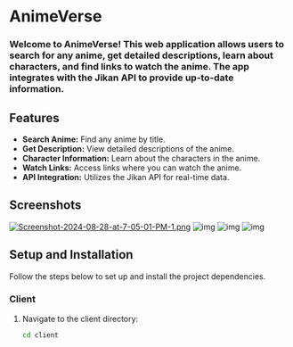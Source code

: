 # AnimeVerse

### Welcome to AnimeVerse! This web application allows users to search for any anime, get detailed descriptions, learn about characters, and find links to watch the anime. The app integrates with the Jikan API to provide up-to-date information.

## Features

- **Search Anime:** Find any anime by title.
- **Get Description:** View detailed descriptions of the anime.
- **Character Information:** Learn about the characters in the anime.
- **Watch Links:** Access links where you can watch the anime.
- **API Integration:** Utilizes the Jikan API for real-time data.

## Screenshots

[![Screenshot-2024-08-28-at-7-05-01-PM-1.png](https://i.postimg.cc/nht0kyyc/Screenshot-2024-08-28-at-7-05-01-PM-1.png)](https://postimg.cc/56nB9R9Z)
![img](https://i.postimg.cc/x16KsGmt/Untitled-design-1.png)
![img](https://i.postimg.cc/QtT1xRyy/Untitled-design-2.png)
![img](https://i.postimg.cc/wT34cBnK/Untitled-design-3.png)

## Setup and Installation

Follow the steps below to set up and install the project dependencies.

### Client

1. Navigate to the client directory:
   ```bash
   cd client
